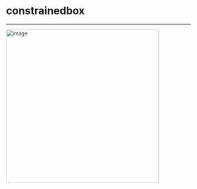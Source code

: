 # constrainedbox

----------------------------------------

<img width="417" alt="image" src="https://user-images.githubusercontent.com/39526249/170520343-d42e0b4a-5dae-4716-8c68-c6ff91e2b421.png">
